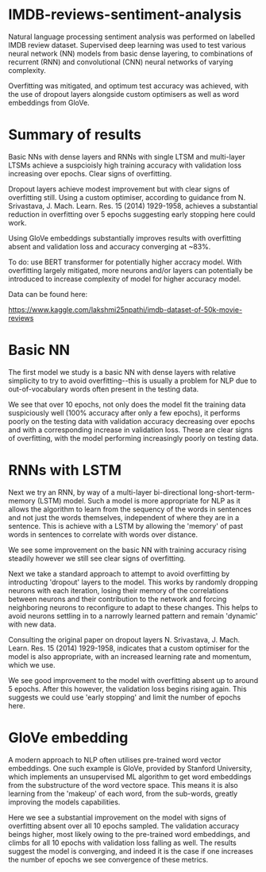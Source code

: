 # IMDB-reviews-sentiment-analysis
Natural language processing sentiment analysis was performed on labelled IMDB review dataset. Supervised deep learning was used to test various neural network (NN) models from basic dense layering, to combinations of recurrent (RNN) and convolutional (CNN) neural networks of varying complexity. 

Overfitting was mitigated, and optimum test accuracy was achieved, with the use of dropout layers alongside custom optimisers as well as word embeddings from GloVe. 

# Summary of results
Basic NNs with dense layers and RNNs with single LTSM and multi-layer LTSMs achieve a suspcioisly high training accuracy with validation loss increasing over epochs. Clear signs of overfitting.

Dropout layers achieve modest improvement but with clear signs of overfitting still. Using a custom optimiser, according to guidance from N. Srivastava, J. Mach. Learn. Res. 15 (2014) 1929-1958, achieves a substantial reduction in overfitting over 5 epochs suggesting early stopping here could work.

Using GloVe embeddings substantially improves results with overfitting absent and validation loss and accuracy converging at ~83%. 

To do: use BERT transformer for potentially higher accracy model. With overfitting largely mitigated, more neurons and/or layers can potentially be introduced to increase complexity of model for higher accuracy model.

Data can be found here:

https://www.kaggle.com/lakshmi25npathi/imdb-dataset-of-50k-movie-reviews

# Basic NN 
The first model we study is a basic NN with dense layers with relative simplicity to try to avoid overfitting--this is usually a problem for NLP due to out-of-vocabulary words often present in the testing data.

We see that over 10 epochs, not only does the model fit the training data suspiciously well (100% accuracy after only a few epochs), it performs poorly on the testing data with validation accuracy decreasing over epochs and with a corresponding increase in validation loss. These are clear signs of overfitting, with the model performing increasingly poorly on testing data. 

# RNNs with LSTM
Next we try an RNN, by way of a multi-layer bi-directional long-short-term-memory (LSTM) model. Such a model is more appropriate for NLP as it allows the algorithm to learn from the sequency of the words in sentences and not just the words themselves, independent of where they are in a sentence. This is achieve with a LSTM by allowing the 'memory' of past words in sentences to correlate with words over distance.

We see some improvement on the basic NN with training accuracy rising steadily however we still see clear signs of overfitting.

Next we take a standard approach to attempt to avoid overfitting by introducting 'dropout' layers to the model. This works by randomly dropping neurons with each iteration, losing their memory of the correlations between neurons and their contribution to the network and forcing neighboring neurons to reconfigure to adapt to these changes. This helps to avoid neurons settling in to a narrowly learned pattern and remain 'dynamic' with new data. 

Consulting the original paper on dropout layers N. Srivastava, J. Mach. Learn. Res. 15 (2014) 1929-1958, indicates that a custom optimiser for the model is also appropriate, with an increased learning rate and momentum, which we use. 

We see good improvement to the model with overfitting absent up to around 5 epochs. After this however, the validation loss begins rising again. This suggests we could use 'early stopping' and limit the number of epochs here.

# GloVe embedding
A modern approach to NLP often utilises pre-trained word vector embeddings. One such example is GloVe, provided by Stanford University, which implements an unsupervised ML algorithm to get word embeddings from the substructure of the word vectore space. This means it is also learning from the 'makeup' of each word, from the sub-words, greatly improving the models capabilities. 

Here we see a substantial improvement on the model with signs of overfitting absent over all 10 epochs sampled. The validation accuracy beings higher, most likely owing to the pre-trained word embeddings, and climbs for all 10 epochs with validation loss falling as well. The results suggest the model is converging, and indeed it is the case if one increases the number of epochs we see convergence of these metrics. 


